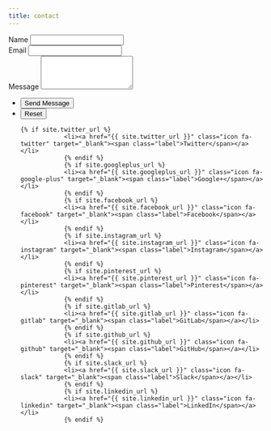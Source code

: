 ```yaml
---
title: contact
---
```


<!-- <form action="https://formspree.io/{{ site.email }}" method="POST"> -->
<form action="https://formspree.io/f/mpzobwno" method="POST">
	<div class="fields">
		<div class="field half first">
			<label for="name">Name</label>
			<input type="text" name="name" id="name" />
		</div>
		<div class="field half">
			<label for="email">Email</label>
			<input type="text" name="_replyto" id="email" />
		</div>
		<div class="field">
			<label for="message">Message</label>
			<textarea name="message" id="message" rows="4"></textarea>
		</div>
	</div>
	<ul class="actions">
		<li><input type="submit" value="Send Message" class="primary" /></li>
		<li><input type="reset" value="Reset" /></li>
	</ul>
</form>
<ul class="icons">

	{% if site.twitter_url %}
				<li><a href="{{ site.twitter_url }}" class="icon fa-twitter" target="_blank"><span class="label">Twitter</span></a></li>
				{% endif %}
				{% if site.googleplus_url %}
				<li><a href="{{ site.googleplus_url }}" class="icon fa-google-plus" target="_blank"><span class="label">Google+</span></a></li>
				{% endif %}
				{% if site.facebook_url %}
				<li><a href="{{ site.facebook_url }}" class="icon fa-facebook" target="_blank"><span class="label">Facebook</span></a></li>
				{% endif %}
				{% if site.instagram_url %}
				<li><a href="{{ site.instagram_url }}" class="icon fa-instagram" target="_blank"><span class="label">Instagram</span></a></li>
				{% endif %}
				{% if site.pinterest_url %}
				<li><a href="{{ site.pinterest_url }}" class="icon fa-pinterest" target="_blank"><span class="label">Pinterest</span></a></li>
				{% endif %}
				{% if site.gitlab_url %}
				<li><a href="{{ site.gitlab_url }}" class="icon fa-gitlab" target="_blank"><span class="label">GitLab</span></a></li>
				{% endif %}
				{% if site.github_url %}
				<li><a href="{{ site.github_url }}" class="icon fa-github" target="_blank"><span class="label">GitHub</span></a></li>
				{% endif %}
				{% if site.slack_url %}
				<li><a href="{{ site.slack_url }}" class="icon fa-slack" target="_blank"><span class="label">Slack</span></a></li>
				{% endif %}
				{% if site.linkedin_url %}
				<li><a href="{{ site.linkedin_url }}" class="icon fa-linkedin" target="_blank"><span class="label">LinkedIn</span></a></li>
				{% endif %}

</ul>

